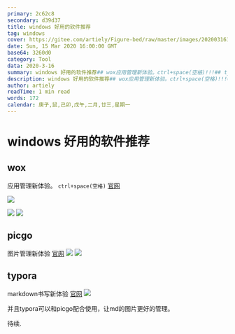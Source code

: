 ```yaml
---
primary: 2c62c8
secondary: d39d37
title: windows 好用的软件推荐
tag: windows
cover: https://gitee.com/artiely/Figure-bed/raw/master/images/20200316184815.png
date: Sun, 15 Mar 2020 16:00:00 GMT
base64: 3260d0
category: Tool
data: 2020-3-16
summary: windows 好用的软件推荐## wox应用管理新体验。ctrl+space(空格)!!!## typoramarkdown书写新体验并且typora可以和picgo ...
description: windows 好用的软件推荐## wox应用管理新体验。ctrl+space(空格)!!!## typoramarkdown书写新体验并且typora可以和picgo ...
author: artiely
readTime: 1 min read
words: 172
calendar: 庚子,鼠,己卯,戊午,二月,廿三,星期一
---
```

# windows 好用的软件推荐

## wox
应用管理新体验。
`ctrl+space(空格)`
[官网](http://www.wox.one/)

![](https://gitee.com/artiely/Figure-bed/raw/master/images/20200316185052.png)

![](https://gitee.com/artiely/Figure-bed/raw/master/images/20200316185130.png)
![](https://gitee.com/artiely/Figure-bed/raw/master/images/20200316202637.png)
## picgo
图片管理新体验
[官网](https://molunerfinn.com/PicGo/)
![](https://gitee.com/artiely/Figure-bed/raw/master/images/20200316202718.png)
![](https://gitee.com/artiely/Figure-bed/raw/master/images/20200316202844.png)

## typora
markdown书写新体验
[官网](https://www.typora.io/)
![](https://gitee.com/artiely/Figure-bed/raw/master/images/20200316203133.png)

并且typora可以和picgo配合使用，让md的图片更好的管理。

待续.
